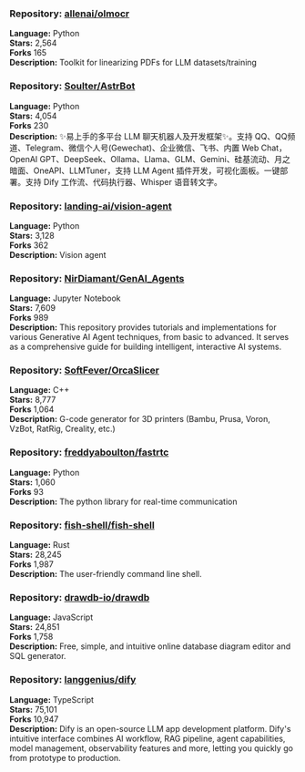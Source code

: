 ### **Repository:** [allenai/olmocr](https://github.com/allenai/olmocr)  

**Language:** Python  
**Stars:** 2,564  
**Forks** 165  
**Description:** Toolkit for linearizing PDFs for LLM datasets/training  

### **Repository:** [Soulter/AstrBot](https://github.com/Soulter/AstrBot)  

**Language:** Python  
**Stars:** 4,054  
**Forks** 230  
**Description:** ✨易上手的多平台 LLM 聊天机器人及开发框架✨。支持 QQ、QQ频道、Telegram、微信个人号(Gewechat)、企业微信、飞书、内置 Web Chat，OpenAI GPT、DeepSeek、Ollama、Llama、GLM、Gemini、硅基流动、月之暗面、OneAPI、LLMTuner，支持 LLM Agent 插件开发，可视化面板。一键部署。支持 Dify 工作流、代码执行器、Whisper 语音转文字。  

### **Repository:** [landing-ai/vision-agent](https://github.com/landing-ai/vision-agent)  

**Language:** Python  
**Stars:** 3,128  
**Forks** 362  
**Description:** Vision agent  

### **Repository:** [NirDiamant/GenAI_Agents](https://github.com/NirDiamant/GenAI_Agents)  

**Language:** Jupyter Notebook  
**Stars:** 7,609  
**Forks** 989  
**Description:** This repository provides tutorials and implementations for various Generative AI Agent techniques, from basic to advanced. It serves as a comprehensive guide for building intelligent, interactive AI systems.  

### **Repository:** [SoftFever/OrcaSlicer](https://github.com/SoftFever/OrcaSlicer)  

**Language:** C++  
**Stars:** 8,777  
**Forks** 1,064  
**Description:** G-code generator for 3D printers (Bambu, Prusa, Voron, VzBot, RatRig, Creality, etc.)  

### **Repository:** [freddyaboulton/fastrtc](https://github.com/freddyaboulton/fastrtc)  

**Language:** Python  
**Stars:** 1,060  
**Forks** 93  
**Description:** The python library for real-time communication  

### **Repository:** [fish-shell/fish-shell](https://github.com/fish-shell/fish-shell)  

**Language:** Rust  
**Stars:** 28,245  
**Forks** 1,987  
**Description:** The user-friendly command line shell.  

### **Repository:** [drawdb-io/drawdb](https://github.com/drawdb-io/drawdb)  

**Language:** JavaScript  
**Stars:** 24,851  
**Forks** 1,758  
**Description:** Free, simple, and intuitive online database diagram editor and SQL generator.  

### **Repository:** [langgenius/dify](https://github.com/langgenius/dify)  

**Language:** TypeScript  
**Stars:** 75,101  
**Forks** 10,947  
**Description:** Dify is an open-source LLM app development platform. Dify's intuitive interface combines AI workflow, RAG pipeline, agent capabilities, model management, observability features and more, letting you quickly go from prototype to production.  

